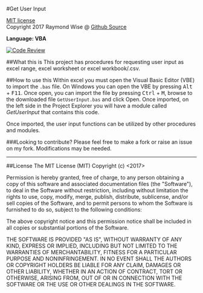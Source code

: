 #Get User Input

[MIT license](https://opensource.org/licenses/MIT)<br>
Copyright 2017 Raymond Wise @ [Github Source](https://github.com/RaymondWise/VBAGetUserInput) 

**Language: VBA**

[![Code Review](http://www.zomis.net/codereview/shield/?qid=155616)](http://codereview.stackexchange.com/q/155616/75587)

##What this is
This project has procedures for requesting user input as excel range, excel worksheet or excel workbook/.csv.

##How to use this
Within excel you must open the Visual Basic Editor (VBE) to import the `.bas` file. On Windows you can open the VBE by pressing <kbd>Alt</kbd> + <kbd>F11</kbd>. Once open, you can import the file by pressing <kbd>Ctrl</kbd> + <kbd>M</kbd>, browse to the downloaded file `GetUserInput.bas` and click Open. Once imported, on the left side in the Project Explorer you will have a module called *GetUserInput* that contains this code.

Once imported, the user input functions can be utilized by other procedures and modules.

###Looking to contribute?
Please feel free to make a fork or raise an issue on my fork. Modifications may be needed.

------------------------
##License
The MIT License (MIT)
Copyright (c) <2017> <Raymond W Wise>

Permission is hereby granted, free of charge, to any person obtaining a copy of this software and associated documentation files (the "Software"), to deal in the Software without restriction, including without limitation the rights to use, copy, modify, merge, publish, distribute, sublicense, and/or sell copies of the Software, and to permit persons to whom the Software is furnished to do so, subject to the following conditions:

The above copyright notice and this permission notice shall be included in all copies or substantial portions of the Software.

THE SOFTWARE IS PROVIDED "AS IS", WITHOUT WARRANTY OF ANY KIND, EXPRESS OR IMPLIED, INCLUDING BUT NOT LIMITED TO THE WARRANTIES OF MERCHANTABILITY, FITNESS FOR A PARTICULAR PURPOSE AND NONINFRINGEMENT. IN NO EVENT SHALL THE AUTHORS OR COPYRIGHT HOLDERS BE LIABLE FOR ANY CLAIM, DAMAGES OR OTHER LIABILITY, WHETHER IN AN ACTION OF CONTRACT, TORT OR OTHERWISE, ARISING FROM, OUT OF OR IN CONNECTION WITH THE SOFTWARE OR THE USE OR OTHER DEALINGS IN THE SOFTWARE.
